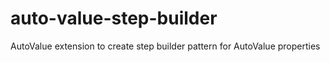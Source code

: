 # auto-value-step-builder
AutoValue extension to create step builder pattern for AutoValue properties
